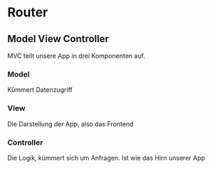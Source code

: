 # Router

## Model View Controller
MVC teilt unsere App in drei Komponenten auf.

### Model
Kümmert Datenzugriff

### View
Die Darstellung der App, also das Frontend

### Controller
Die Logik, kümmert sich um Anfragen. Ist wie das Hirn unserer App
